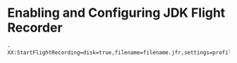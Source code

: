 # Enabling and Configuring JDK Flight Recorder

```
-XX:StartFlightRecording=disk=true,filename=filename.jfr,settings=profile,dumponexit=true 
```